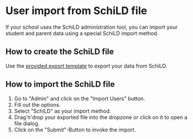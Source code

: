 # User import from SchiLD file

If your school uses the SchiLD administration tool, you can import your student and parent data using a special SchiLD import method.

## How to create the SchiLD file

Use the [provided export template](https://gitlab.com/Skn0tt/EntE/raw/master/docs/assets/SchiLD%20Template.txt?inline=false) to export your data from SchiLD.

## How to import the SchiLD file

1. Go to "Admin" and click on the "Import Users" button.
2. Fill out the options.
3. Select "SchiLD" as your import method.
4. Drag'n'drop your exported file into the dropzone or click on it to open a file dialog.
5. Click on the "Submit"-Button to invoke the import.
